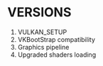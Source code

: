 # VERSIONS
1. VULKAN_SETUP
2. VKBootStrap compatibility
3. Graphics pipeline
4. Upgraded shaders loading